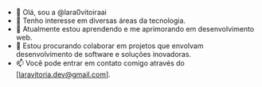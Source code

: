 - 👋 Olá, sou a @lara0vitoiraai
- 👀 Tenho interesse em diversas áreas da tecnologia.
- 🌱 Atualmente estou aprendendo e me aprimorando em desenvolvimento web.
- 💞️ Estou procurando colaborar em projetos que envolvam desenvolvimento de software e soluções inovadoras.
- 📫 Você pode entrar em contato comigo através do [laravitoria.dev@gmail.com].
<!---
lara0vitoiraai/lara0vitoiraai is a ✨ special ✨ repository because its `README.md` (this file) appears on your GitHub profile.
You can click the Preview link to take a look at your changes.
--->
